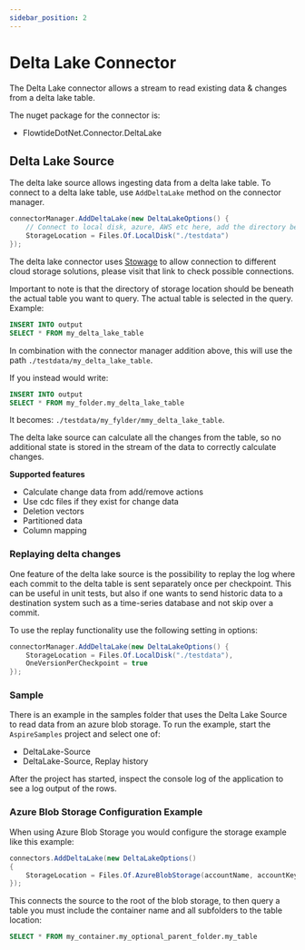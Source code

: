 ```yaml
---
sidebar_position: 2
---
```


# Delta Lake Connector

The Delta Lake connector allows a stream to read existing data & changes from a delta lake table.

The nuget package for the connector is:

* FlowtideDotNet.Connector.DeltaLake

## Delta Lake Source

The delta lake source allows ingesting data from a delta lake table. To connect to a delta lake table, use `AddDeltaLake` method on the connector manager.

```csharp
connectorManager.AddDeltaLake(new DeltaLakeOptions() {
    // Connect to local disk, azure, AWS etc here, add the directory beneath the actual table you want to query (table name and folders are selected in the query)
    StorageLocation = Files.Of.LocalDisk("./testdata")
});
```

The delta lake connector uses [Stowage](https://github.com/aloneguid/stowage) to allow connection to different cloud storage solutions, please visit that link to
check possible connections.

Important to note is that the directory of storage location should be beneath the actual table you want to query. The actual table is selected in the query. Example:

```sql
INSERT INTO output
SELECT * FROM my_delta_lake_table
```

In combination with the connector manager addition above, this will use the path `./testdata/my_delta_lake_table`.

If you instead would write:

```sql
INSERT INTO output
SELECT * FROM my_folder.my_delta_lake_table
```

It becomes: `./testdata/my_fylder/mmy_delta_lake_table`.

The delta lake source can calculate all the changes from the table, so no additional state is stored in the stream of the data to correctly calculate changes.


**Supported features**

* Calculate change data from add/remove actions
* Use cdc files if they exist for change data
* Deletion vectors
* Partitioned data
* Column mapping

### Replaying delta changes

One feature of the delta lake source is the possibility to replay the log where each commit to the delta table is sent separately once per checkpoint.
This can be useful in unit tests, but also if one wants to send historic data to a destination system such as a time-series database and not skip over a commit.

To use the replay functionality use the following setting in options:


```csharp
connectorManager.AddDeltaLake(new DeltaLakeOptions() {
    StorageLocation = Files.Of.LocalDisk("./testdata"),
    OneVersionPerCheckpoint = true
});
```

### Sample

There is an example in the samples folder that uses the Delta Lake Source to read data from an azure blob storage.
To run the example, start the `AspireSamples` project and select one of:

* DeltaLake-Source
* DeltaLake-Source, Replay history

After the project has started, inspect the console log of the application to see a log output of the rows.

### Azure Blob Storage Configuration Example

When using Azure Blob Storage you would configure the storage example like this example:

```csharp
connectors.AddDeltaLake(new DeltaLakeOptions()
{
    StorageLocation = Files.Of.AzureBlobStorage(accountName, accountKey)
});
```

This connects the source to the root of the blob storage, to then query a table you must include the container name and all subfolders to the table location:

```sql
SELECT * FROM my_container.my_optional_parent_folder.my_table
```